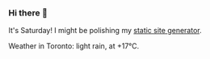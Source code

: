 ### Hi there :wave:

It's Saturday! I might be polishing my [static site generator](https://github.com/bewuethr/pandoc-bash-blog).

Weather in Toronto: light rain, at +17°C.
